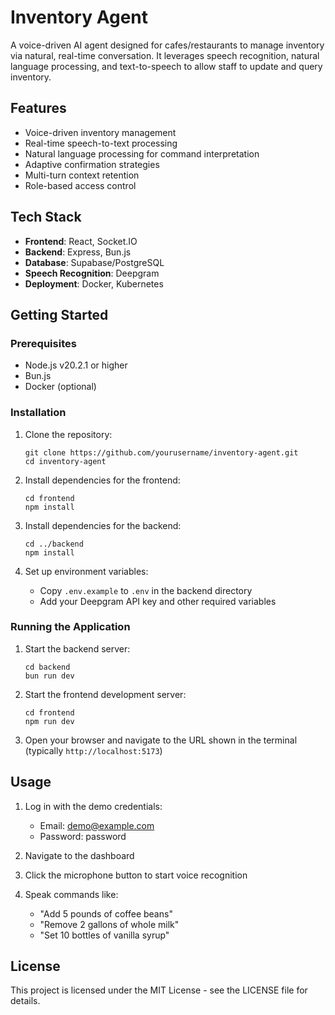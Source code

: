 # Inventory Agent

A voice-driven AI agent designed for cafes/restaurants to manage inventory via natural, real-time conversation. It leverages speech recognition, natural language processing, and text-to-speech to allow staff to update and query inventory.

## Features

- Voice-driven inventory management
- Real-time speech-to-text processing
- Natural language processing for command interpretation
- Adaptive confirmation strategies
- Multi-turn context retention
- Role-based access control

## Tech Stack

- **Frontend**: React, Socket.IO
- **Backend**: Express, Bun.js
- **Database**: Supabase/PostgreSQL
- **Speech Recognition**: Deepgram
- **Deployment**: Docker, Kubernetes

## Getting Started

### Prerequisites

- Node.js v20.2.1 or higher
- Bun.js
- Docker (optional)

### Installation

1. Clone the repository:
   ```
   git clone https://github.com/yourusername/inventory-agent.git
   cd inventory-agent
   ```

2. Install dependencies for the frontend:
   ```
   cd frontend
   npm install
   ```

3. Install dependencies for the backend:
   ```
   cd ../backend
   npm install
   ```

4. Set up environment variables:
   - Copy `.env.example` to `.env` in the backend directory
   - Add your Deepgram API key and other required variables

### Running the Application

1. Start the backend server:
   ```
   cd backend
   bun run dev
   ```

2. Start the frontend development server:
   ```
   cd frontend
   npm run dev
   ```

3. Open your browser and navigate to the URL shown in the terminal (typically `http://localhost:5173`)

## Usage

1. Log in with the demo credentials:
   - Email: demo@example.com
   - Password: password

2. Navigate to the dashboard

3. Click the microphone button to start voice recognition

4. Speak commands like:
   - "Add 5 pounds of coffee beans"
   - "Remove 2 gallons of whole milk"
   - "Set 10 bottles of vanilla syrup"

## License

This project is licensed under the MIT License - see the LICENSE file for details. 